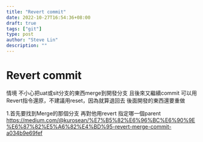 ```yaml
---
title: "Revert commit"
date: 2022-10-27T16:54:36+08:00
draft: true
tags: ["git"]
type: post
author: "Steve Lin"
description: ""
---
```


# Revert commit
情境
不小心把uat或sit分支的東西merge到開發分支
且後來又繼續commit
可以用Revert指令還原，不建議用reset，因為就算退回去
後面開發的東西還要重做

1.首先要找到Merge的那個分支
再對他用revert 指定哪一個parent
https://medium.com/@kurosean/%E7%B5%82%E6%96%BC%E6%90%9E%E6%87%82%E5%A6%82%E4%BD%95-revert-merge-commit-a034b9e69fef